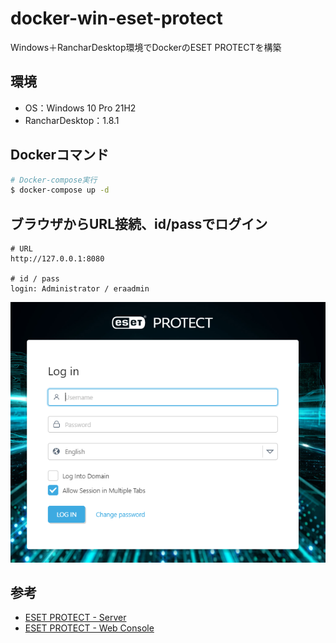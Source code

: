 # docker-win-eset-protect
Windows＋RancharDesktop環境でDockerのESET PROTECTを構築

## 環境
- OS：Windows 10 Pro 21H2
- RancharDesktop：1.8.1


## Dockerコマンド
``` bash
# Docker-compose実行
$ docker-compose up -d
```

## ブラウザからURL接続、id/passでログイン
```
# URL
http://127.0.0.1:8080

# id / pass
login: Administrator / eraadmin
```

![](imgs/2023-04-13-11-37-24.png)


## 参考
- [ESET PROTECT - Server](https://github.com/UnauthorizedAccessBV/ESET-Protect-Docker-Server)
- [ESET PROTECT - Web Console](https://github.com/UnauthorizedAccessBV/ESET-Protect-Docker-Console)

